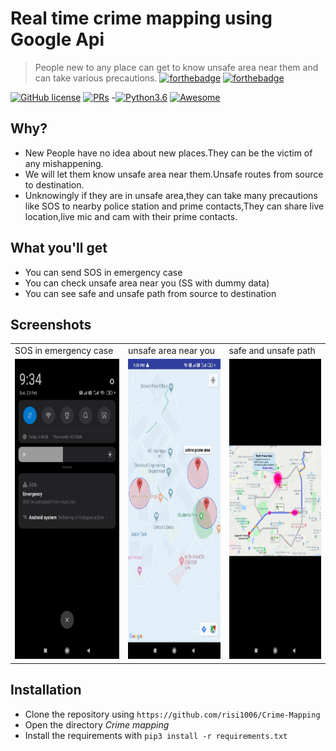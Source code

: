 # Real time crime mapping using Google Api
> People new to any place can get to know unsafe area near them and can take various precautions.
[![forthebadge](https://forthebadge.com/images/badges/built-for-android.svg)](https://forthebadge.com)
[![forthebadge](https://forthebadge.com/images/badges/made-with-java.svg)](https://forthebadge.com)

[![GitHub license](https://img.shields.io/badge/license-MIT-brightgreen?logo=github)](https://github.com/risi1006/Crime-Mapping/blob/master/LICENSE)
[![PRs](https://img.shields.io/badge/PRs-Welcome-informational)](https://github.com/risi1006/Crime-Mapping)
-[![Python3.6](https://img.shields.io/badge/python-3.6-success?logo=python)](https://www.python.org/downloads/release/python-360/)
[![Awesome](https://cdn.rawgit.com/sindresorhus/awesome/d7305f38d29fed78fa85652e3a63e154dd8e8829/media/badge.svg)](https://github.com/risi1006/Crime-Mapping)  

## Why?
- New People have no idea about new places.They can be the victim of any mishappening.
- We will let them know unsafe area near them.Unsafe routes from source to destination.
- Unknowingly if they are in unsafe area,they can take many precautions like SOS to nearby police station and prime contacts,They can share live location,live mic and cam with their prime contacts.

## What you'll get
- You can send SOS in emergency case 
- You can check unsafe area near you (SS with dummy data) 
- You can see safe and unsafe path from source to destination 
## Screenshots
<table>
  <tr>
    <td>SOS in emergency case</td>
     <td>unsafe area near you</td>
     <td>safe and unsafe path</td>
  </tr>
  <tr>
    <td><img src="/screenshot/ss1.jpg" alt="Yahan ek SOS ka picture aata hai, but tumhara net slow hai" width=350 height=480></td>
    <td><img src="/screenshot/ss2.jpg" alt="Yahan ek marked map aata, but tumhara net slow hai" width=350 height=480></td>
    <td><img src="/screenshot/ss3.jpg" alt="Yahan ek aur marked map aata, but tumhara net slow hai" width=350 height=480></td>
  </tr>
 </table>

## Installation
- Clone the repository using ```https://github.com/risi1006/Crime-Mapping```
- Open the directory *Crime mapping*
- Install the requirements with ```pip3 install -r requirements.txt```

